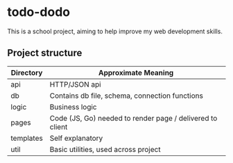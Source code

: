 # todo-dodo
This is a school project, aiming to help improve my web development skills.

## Project structure
| Directory | Approximate Meaning |
| --- | --- |
| api | HTTP/JSON api |
| db | Contains db file, schema, connection functions |
| logic| Business logic |
| pages | Code (JS, Go) needed to render page / delivered to client |
| templates | Self explanatory |
| util | Basic utilities, used across project |
